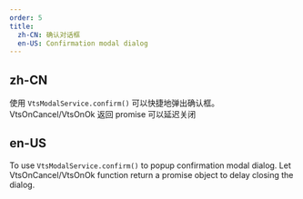 ```yaml
---
order: 5
title:
  zh-CN: 确认对话框
  en-US: Confirmation modal dialog
---
```


## zh-CN

使用 `VtsModalService.confirm()` 可以快捷地弹出确认框。VtsOnCancel/VtsOnOk 返回 promise 可以延迟关闭

## en-US

To use `VtsModalService.confirm()` to popup confirmation modal dialog. Let VtsOnCancel/VtsOnOk function return a promise object to
delay closing the dialog.
